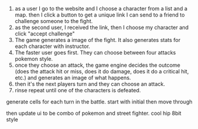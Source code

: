 1. as a user I go to the website and I choose a character from a list and a map. then I click a button to get a unique link I can send to a friend to challenge someone to the fight.
2. as the second user, I received the link, then I choose my character and click "accept challenge"
3. The game generates a image of the fight. It also generates stats for each character with instructor.
4. The faster user goes first. They can choose between four attacks pokemon style.
5. once they choose an attack, the game engine decides the outcome (does the attack hit or miss, does it do damage, does it do a critical hit, etc.) and generates an image of what happens.
6. then it's the next players turn and they can choose an attack.
7. rinse repeat until one of the characters is defeated.

generate cells for each turn in the battle. start with initial then move through

then update ui to be combo of pokemon and street fighter. cool hip 8bit style
